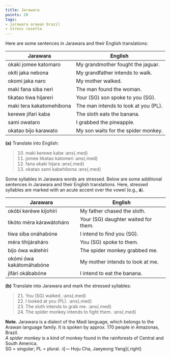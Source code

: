 ```yaml
---
title: Jarawara
points: 20
tags:
- jarawara arawan brazil
- stress rosetta
---
```


Here are some sentences in Jarawara and their English translations:

| Jarawara | English |
|-  | - |
| okaki jomee katomaro | My grandmother fought the jaguar. |
| okiti jaka nebona | My grandfather intends to walk. |
| okomi jaka naro | My mother walked. |
| maki fana siba neri | The man found the woman. |
| tikatao tiwa hijareri | Your (SG) son spoke to you (SG). |
| maki tera kakatomehibona | The man intends to look at you (PL). |
| kerewe jifari kaba | The sloth eats the banana. |
| sami owataro | I grabbed the pineapple. |
| okatao bijo karawato | My son waits for the spider monkey. |

**(a)** Translate into English:

> 10. maki kerewe kabe :ans{.med}
> 11. jomee tikatao katomeri :ans{.med}
> 12. fana okaki hijara :ans{.med}
> 13. okatao sami kabehibona :ans{.med}

Some syllables in Jarawara words are stressed. Below are some additional sentences in Jarawara
and their English translations. Here, stressed syllables are marked with an acute accent over
the vowel (e.g., **á**).

| Jarawara | English |
|-  | - |
| okóbi keréwe kíjohíri | My father chased the sloth. |
| tikóto méra kárawátoháro | Your (SG) daughter waited for them. |
| tíwa síba onáhabóne | I intend to find you (SG). |
| méra tíhijáraháro|  You (SG) spoke to them. |
| bíjo ówa wátehíri | The spider monkey grabbed me. |
| okómi ówa kakátomáhabóne | My mother intends to look at me. |
| jifári okábabóne | I intend to eat the banana. |

**(b)** Translate into Jarawara and mark the stressed syllables:

> 21. You (SG) walked. :ans{.med}
> 22. I looked at you (PL). :ans{.med}
> 23. The sloth intends to grab me. :ans{.med}
> 24. The spider monkey intends to fight them. :ans{.med}

**Note.** Jarawara is a dialect of the Madí language, which belongs to the Arawan language family.
It is spoken by approx. 170 people in Amazonas, Brazil.
<br>*A spider monkey* is a kind of monkey found in the rainforests of Central and South America.
<br>SG = singular; PL = plural. :i[— Hoju Cha, Jaeyeong Yang]{.right}